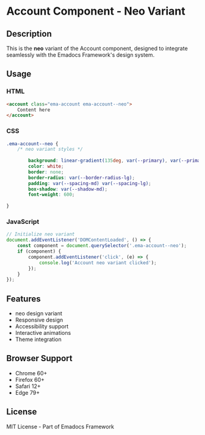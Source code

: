 # Account Component - Neo Variant

## Description
This is the **neo** variant of the Account component, designed to integrate seamlessly with the Emadocs Framework's design system.

## Usage

### HTML
```html
<account class="ema-account ema-account--neo">
    Content here
</account>
```

### CSS
```css
.ema-account--neo {
    /* neo variant styles */
    
        background: linear-gradient(135deg, var(--primary), var(--primary-dark));
        color: white;
        border: none;
        border-radius: var(--border-radius-lg);
        padding: var(--spacing-md) var(--spacing-lg);
        box-shadow: var(--shadow-md);
        font-weight: 600;
    
}
```

### JavaScript
```javascript
// Initialize neo variant
document.addEventListener('DOMContentLoaded', () => {
    const component = document.querySelector('.ema-account--neo');
    if (component) {
        component.addEventListener('click', (e) => {
            console.log('Account neo variant clicked');
        });
    }
});
```

## Features
- neo design variant
- Responsive design
- Accessibility support
- Interactive animations
- Theme integration

## Browser Support
- Chrome 60+
- Firefox 60+
- Safari 12+
- Edge 79+

## License
MIT License - Part of Emadocs Framework
